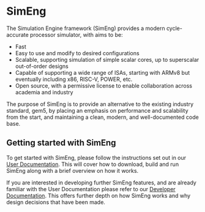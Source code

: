 # SimEng

The Simulation Engine framework (SimEng) provides a modern cycle-accurate processor simulator, with aims to be:

- Fast
- Easy to use and modify to desired configurations
- Scalable, supporting simulation of simple scalar cores, up to superscalar out-of-order designs
- Capable of supporting a wide range of ISAs, starting with ARMv8 but eventually including x86, RISC-V, POWER, etc.
- Open source, with a permissive license to enable collaboration across academia and industry


The purpose of SimEng is to provide an alternative to the existing industry standard, gem5, by placing an emphasis on performance and scalability from the start, and maintaining a clean, modern, and well-documented code base.

## Getting started with SimEng

To get started with SimEng, please follow the instructions set out in our [User Documentation](https://uob-hpc.github.io/SimEng-Docs/users/index.html). This will cover how to download, build and run SimEng along with a brief overview on how it works.

If you are interested in developing further SimEng features, and are already familiar with the User Documentation please refer to our [Developer Documentation](https://uob-hpc.github.io/SimEng-Docs/developers.html). This offers further depth on how SimEng works and why design decisions that have been made. 

